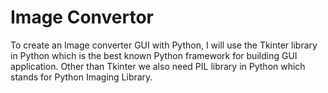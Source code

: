 # Image Convertor

To create an Image converter GUI with Python, I will use the Tkinter library in Python which is the best known Python framework for building GUI application.
Other than Tkinter we also need PIL library in Python which stands for Python Imaging Library.
